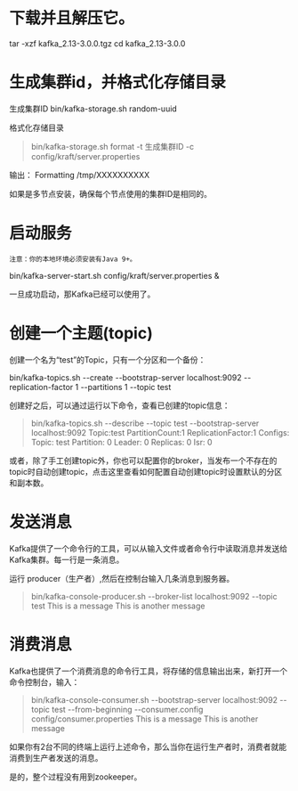 # 下载并且解压它。

tar -xzf kafka_2.13-3.0.0.tgz
cd kafka_2.13-3.0.0

# 生成集群id，并格式化存储目录

生成集群ID
bin/kafka-storage.sh random-uuid

格式化存储目录
> bin/kafka-storage.sh format -t 生成集群ID -c config/kraft/server.properties

输出：
Formatting /tmp/XXXXXXXXXX

如果是多节点安装，确保每个节点使用的集群ID是相同的。

# 启动服务

    注意：你的本地环境必须安装有Java 9+。

bin/kafka-server-start.sh config/kraft/server.properties &

一旦成功启动，那Kafka已经可以使用了。

# 创建一个主题(topic)

创建一个名为“test”的Topic，只有一个分区和一个备份：

bin/kafka-topics.sh --create --bootstrap-server localhost:9092 --replication-factor 1 --partitions 1 --topic test

创建好之后，可以通过运行以下命令，查看已创建的topic信息：

> bin/kafka-topics.sh --describe --topic test --bootstrap-server localhost:9092
Topic:test  PartitionCount:1    ReplicationFactor:1 Configs:
Topic: test Partition: 0    Leader: 0   Replicas: 0 Isr: 0

或者，除了手工创建topic外，你也可以配置你的broker，当发布一个不存在的topic时自动创建topic，点击这里查看如何配置自动创建topic时设置默认的分区和副本数。

# 发送消息

Kafka提供了一个命令行的工具，可以从输入文件或者命令行中读取消息并发送给Kafka集群。每一行是一条消息。

运行 producer（生产者）,然后在控制台输入几条消息到服务器。

> bin/kafka-console-producer.sh --broker-list localhost:9092 --topic test
This is a message
This is another message

# 消费消息

Kafka也提供了一个消费消息的命令行工具，将存储的信息输出出来，新打开一个命令控制台，输入：

> bin/kafka-console-consumer.sh --bootstrap-server localhost:9092 --topic test --from-beginning --consumer.config config/consumer.properties
This is a message
This is another message

如果你有2台不同的终端上运行上述命令，那么当你在运行生产者时，消费者就能消费到生产者发送的消息。

是的，整个过程没有用到zookeeper。
